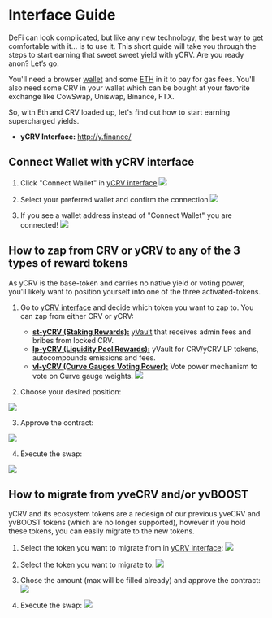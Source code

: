 # Interface Guide

DeFi can look complicated, but like any new technology, the best way to get comfortable with it… is to use it. This short guide will take you through the steps to start earning that sweet sweet yield with yCRV. Are you ready anon? Let’s go.

You'll need a browser [wallet](https://finematics.com/top-3-defi-wallets-for-2021/) and some [ETH](https://consensys.net/blog/metamask/how-to-use-the-browser-buy-eth-and-send-transactions-on-metamask-mobile/) in it to pay for gas fees. You'll also need some CRV in your wallet which can be bought at your favorite exchange like CowSwap, Uniswap, Binance, FTX.

So, with Eth and CRV loaded up, let's find out how to start earning supercharged yields.

- **yCRV Interface:** http://y.finance/

## Connect Wallet with yCRV interface

1) Click "Connect Wallet" in [yCRV interface](http://y.finance/)
![](https://i.imgur.com/QVAmOXb.png)

2) Select your preferred wallet and confirm the connection
![](https://i.imgur.com/pZ7FmCY.png)

3) If you see a wallet address instead of "Connect Wallet" you are connected!
![](https://i.imgur.com/FNjmMQG.png)

## How to zap from CRV or yCRV to any of the 3 types of reward tokens

As yCRV is the base-token and carries no native yield or voting power, you'll likely want to position yourself into one of the three activated-tokens.

1) Go to [yCRV interface](http://y.finance/) and decide which token you want to zap to. You can zap from either CRV or yCRV:
    - [**st-yCRV (Staking Rewards):**](#staked-ycrv) [yVault](https://medium.com/iearn/yearn-finance-explained-what-are-vaults-and-strategies-96970560432) that receives admin fees and bribes from locked CRV.
    - [**lp-yCRV (Liquidity Pool Rewards):**](#lpd-ycrvcrv) yVault for CRV/yCRV LP tokens, autocompounds emissions and fees.
    - [**vl-yCRV (Curve Gauges Voting Power):**](#voting-with-ycrv) Vote power mechanism to vote on Curve gauge weights. 
![](https://i.imgur.com/rpLcCwg.png)

2) Choose your desired position:

![](https://i.imgur.com/xjSlSd0.png)

3) Approve the contract:

![](https://i.imgur.com/qahKX4O.png)

4) Execute the swap:

![](https://i.imgur.com/xigS4rA.png)

## How to migrate from yveCRV and/or yvBOOST

yCRV and its ecosystem tokens are a redesign of our previous yveCRV and yvBOOST tokens (which are no longer supported), however if you hold these tokens, you can easily migrate to the new tokens.

1) Select the token you want to migrate from in [yCRV interface](http://y.finance/):
![](https://i.imgur.com/6wPMtAJ.png)

2) Select the token you want to migrate to:
![](https://i.imgur.com/AaYKfNk.png)

3) Chose the amount (max will be filled already) and approve the contract:
![](https://i.imgur.com/wFbWpwY.png)

4) Execute the swap:
![](https://i.imgur.com/uLrNb2z.png)